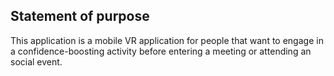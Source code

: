 ## Statement of purpose

This application is a mobile VR application for people that want to engage in a confidence-boosting activity before entering a meeting or attending an social event.





